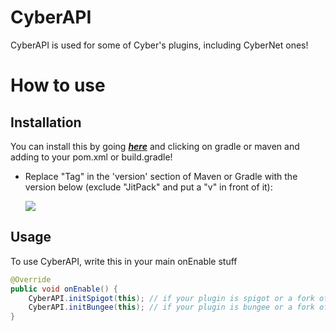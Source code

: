 # CyberAPI
CyberAPI is used for some of Cyber's plugins, including CyberNet ones!

# How to use

## Installation
You can install this by going **_[here](https://jitpack.io/#CyberedCake/CyberAPI/)_** and clicking on gradle or 
maven and adding to your pom.xml or build.gradle!

- Replace "Tag" in the 'version' section of Maven or Gradle with the version below (exclude "JitPack" and put a "v" in front of it):

    [![](https://jitpack.io/v/CyberedCake/CyberAPI.svg)](https://jitpack.io/#CyberedCake/CyberAPI)

## Usage
To use CyberAPI, write this in your main onEnable stuff
```java
@Override
public void onEnable() {
    CyberAPI.initSpigot(this); // if your plugin is spigot or a fork of spigot (paper)
    CyberAPI.initBungee(this); // if your plugin is bungee or a fork of bungee (waterfall)
}
```
